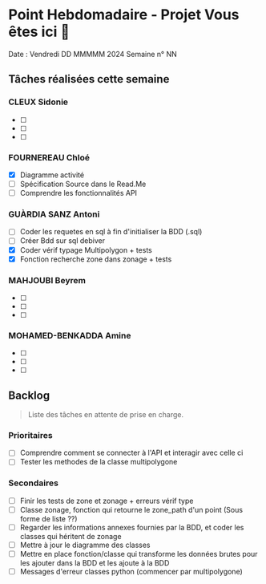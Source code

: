 # Point Hebdomadaire - Projet Vous êtes ici 🎯

Date : Vendredi DD MMMMM 2024
Semaine n° NN

## Tâches réalisées cette semaine

### CLEUX Sidonie

- [ ] 
- [ ] 
- [ ] 

### FOURNEREAU Chloé

- [x] Diagramme activité
- [ ] Spécification Source dans le Read.Me
- [ ] Comprendre les fonctionnalités API 

### GUÀRDIA SANZ Antoni

- [ ] Coder les requetes en sql à fin d'initialiser la BDD (.sql)
- [ ] Créer Bdd sur sql debiver
- [X] Coder vérif typage Multipolygon + tests
- [X] Fonction recherche zone dans zonage + tests

###  MAHJOUBI Beyrem

- [ ] 
- [ ] 
- [ ] 


### MOHAMED-BENKADDA Amine

- [ ] 
- [ ] 
- [ ] 


## Backlog

> Liste des tâches en attente de prise en charge.

### Prioritaires

- [ ] Comprendre comment se connecter à l'API et interagir avec celle ci
- [ ] Tester les methodes de la classe multipolygone

### Secondaires

- [ ] Finir les tests de zone et zonage + erreurs vérif type
- [ ] Classe zonage, fonction qui retourne le zone_path d'un point (Sous forme de liste ??)
- [ ] Regarder les informations annexes fournies par la BDD, et coder les classes qui héritent  de zonage
- [ ] Mettre à jour le diagramme des classes 
- [ ] Mettre en place fonction/classe qui transforme les données brutes pour les ajouter dans la BDD et les ajoute à la BDD
- [ ] Messages d'erreur classes python (commencer par multipolygone)
